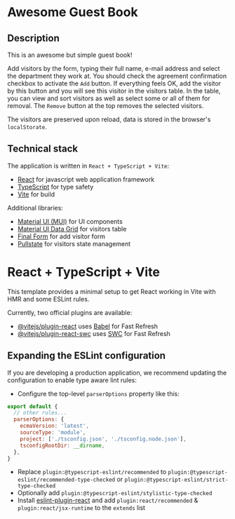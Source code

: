 # Awesome Guest Book

## Description

This is an awesome but simple guest book!

Add visitors by the form, typing their full name, e-mail address and select the department they work at.
You should check the agreement confirmation checkbox to activate the `Add` button.
If everything feels OK, add the visitor by this button and you will see this visitor in the visitors table. In the table, you can view and sort visitors as well as select some or all of them for removal.
The `Remove` button at the top removes the selected visitors.

The visitors are preserved upon reload, data is stored in the browser's `localStorate`.

## Technical stack

The application is written in `React + TypeScript + Vite`:

- [React](https://react.dev/) for javascript web application framework
- [TypeScript](https://www.typescriptlang.org/) for type safety
- [Vite](https://vitejs.dev/) for build

Additional libraries:

- [Material UI (MUI)](https://mui.com/) for UI components
- [Material UI Data Grid](https://mui.com/x/react-data-grid/) for visitors table
- [Final Form](https://final-form.org/) for add visitor form
- [Pullstate](https://lostpebble.github.io/pullstate/) for visitors state management

# React + TypeScript + Vite

This template provides a minimal setup to get React working in Vite with HMR and some ESLint rules.

Currently, two official plugins are available:

- [@vitejs/plugin-react](https://github.com/vitejs/vite-plugin-react/blob/main/packages/plugin-react/README.md) uses [Babel](https://babeljs.io/) for Fast Refresh
- [@vitejs/plugin-react-swc](https://github.com/vitejs/vite-plugin-react-swc) uses [SWC](https://swc.rs/) for Fast Refresh

## Expanding the ESLint configuration

If you are developing a production application, we recommend updating the configuration to enable type aware lint rules:

- Configure the top-level `parserOptions` property like this:

```js
export default {
  // other rules...
  parserOptions: {
    ecmaVersion: 'latest',
    sourceType: 'module',
    project: ['./tsconfig.json', './tsconfig.node.json'],
    tsconfigRootDir: __dirname,
  },
}
```

- Replace `plugin:@typescript-eslint/recommended` to `plugin:@typescript-eslint/recommended-type-checked` or `plugin:@typescript-eslint/strict-type-checked`
- Optionally add `plugin:@typescript-eslint/stylistic-type-checked`
- Install [eslint-plugin-react](https://github.com/jsx-eslint/eslint-plugin-react) and add `plugin:react/recommended` & `plugin:react/jsx-runtime` to the `extends` list
